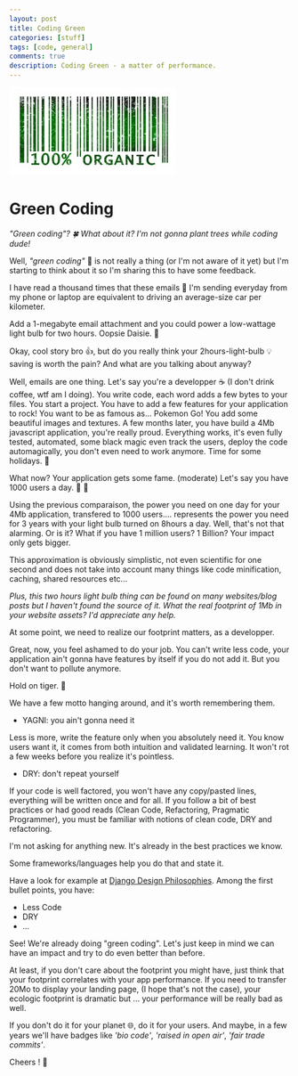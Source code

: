 ```yaml
---
layout: post
title: Coding Green
categories: [stuff]
tags: [code, general]
comments: true
description: Coding Green - a matter of performance.
---
```



![100% organic](/assets/images/organic.jpg)



# Green Coding


_"Green coding"? :four_leaf_clover: What about it? I'm not gonna plant trees while coding dude!_


Well, _"green coding"_ :seedling: is not really a thing (or I'm not aware of it yet) but I'm starting to think about it so I'm sharing this to have some feedback.



I have read a thousand times that these emails :email: I'm sending everyday from my phone or laptop are equivalent to driving an average-size car per kilometer.

Add a 1-megabyte email attachment and you could power a low-wattage light bulb for two hours. Oopsie Daisie. :sunflower:


Okay, cool story bro :+1:, but do you really think your 2hours-light-bulb :bulb: saving is worth the pain? And what are you talking about anyway?


Well, emails are one thing. Let's say you're a developper :coffee: (I don't drink coffee, wtf am I doing). You write code, each word adds a few bytes to your files. 
You start a project. You have to add a few features for your application to rock! You want to be as famous as... Pokemon Go!
You add some beautiful images and textures.
A few months later, you have build a 4Mb javascript application, you're really proud. Everything works, it's even fully tested, automated, some black magic even track the users, deploy the code automagically, you don't even need to work anymore. Time for some holidays. :palm_tree:


What now? Your application gets some fame. (moderate) Let's say you have 1000 users a day. :clap: :clap:

Using the previous comparaison, the power you need on one day for your 4Mb application, transfered to 1000 users.... represents the power you need for 3 years with your light bulb turned on 8hours a day. Well, that's not that alarming. Or is it? What if you have 1 million users? 1 Billion? Your impact only gets bigger.


This approximation is obviously simplistic, not even scientific for one second and does not take into account many things like code minification, caching, shared resources etc...

_Plus, this two hours light bulb thing can be found on many websites/blog posts but I haven't found the source of it. What the real footprint of 1Mb in your website assets? I'd appreciate any help._


At some point, we need to realize our footprint matters, as a developper.

Great, now, you feel ashamed to do your job. You can't write less code, your application ain't gonna have features by itself if you do not add it. But you don't want to pollute anymore.

Hold on tiger. :tiger:


We have a few motto hanging around, and it's worth remembering them.

- YAGNI: you ain't gonna need it

Less is more, write the feature only when you absolutely need it. You know users want it, it comes from both intuition and validated learning. It won't rot a few weeks before you realize it's pointless.

- DRY: don't repeat yourself

If your code is well factored, you won't have any copy/pasted lines, everything will be written once and for all.
If you follow a bit of best practices or had good reads (Clean Code, Refactoring, Pragmatic Programmer), you must be familiar with notions of clean code, DRY and refactoring.


I'm not asking for anything new. It's already in the best practices we know.

Some frameworks/languages help you do that and state it.

Have a look for example at [Django Design Philosophies](https://docs.djangoproject.com/en/1.9/misc/design-philosophies/). Among the first bullet points, you have:

- Less Code
- DRY
- ...


See! We're already doing "green coding". Let's just keep in mind we can have an impact and try to do even better than before.


At least, if you don't care about the footprint you might have, just think that your footprint correlates with your app performance. If you need to transfer 20Mo to display your landing page, (I hope that's not the case), your ecologic footprint is dramatic but ... your performance will be really bad as well.


If you don't do it for your planet :globe_with_meridians:, do it for your users. And maybe, in a few years we'll have badges like _'bio code'_, _'raised in open air'_, _'fair trade commits'_.


Cheers ! :beers:
